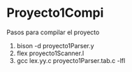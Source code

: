 # Proyecto1Compi

Pasos para compilar el proyecto  

1. bison -d proyecto1Parser.y  
2. flex proyecto1Scanner.l  
3. gcc lex.yy.c proyecto1Parser.tab.c -lfl  
